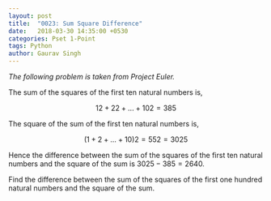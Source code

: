 ```yaml
---
layout: post
title:  "0023: Sum Square Difference"
date:   2018-03-30 14:35:00 +0530
categories: Pset 1-Point
tags: Python
author: Gaurav Singh
---
```

_The following problem is taken from Project Euler._

The sum of the squares of the first ten natural numbers is,

$$ 12 + 22 + ... + 102 = 385 $$

The square of the sum of the first ten natural numbers is,

$$ (1 + 2 + ... + 10)2 = 552 = 3025 $$

Hence the difference between the sum of the squares of the first ten natural numbers and the square of the sum is $3025 − 385 = 2640$.

Find the difference between the sum of the squares of the first one hundred natural numbers and the square of the sum.
